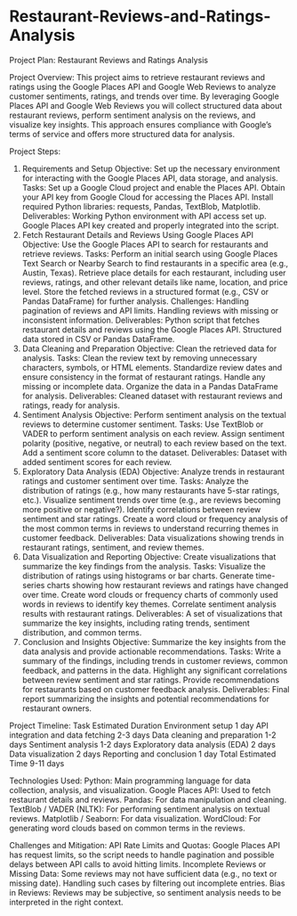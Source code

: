 # Restaurant-Reviews-and-Ratings-Analysis
Project Plan: Restaurant Reviews and Ratings Analysis 


Project Overview:
This project aims to retrieve restaurant reviews and ratings using the Google Places API and Google Web Reviews to analyze customer sentiments, ratings, and trends over time. By leveraging Google Places API and Google Web Reviews you will collect structured data about restaurant reviews, perform sentiment analysis on the reviews, and visualize key insights. This approach ensures compliance with Google’s terms of service and offers more structured data for analysis.

Project Steps:
1. Requirements and Setup
Objective: Set up the necessary environment for interacting with the Google Places API, data storage, and analysis.
Tasks:
Set up a Google Cloud project and enable the Places API.
Obtain your API key from Google Cloud for accessing the Places API.
Install required Python libraries: requests, Pandas, TextBlob, Matplotlib.
Deliverables:
Working Python environment with API access set up.
Google Places API key created and properly integrated into the script.
2. Fetch Restaurant Details and Reviews Using Google Places API
Objective: Use the Google Places API to search for restaurants and retrieve reviews.
Tasks:
Perform an initial search using Google Places Text Search or Nearby Search to find restaurants in a specific area (e.g., Austin, Texas).
Retrieve place details for each restaurant, including user reviews, ratings, and other relevant details like name, location, and price level.
Store the fetched reviews in a structured format (e.g., CSV or Pandas DataFrame) for further analysis.
Challenges:
Handling pagination of reviews and API limits.
Handling reviews with missing or inconsistent information.
Deliverables:
Python script that fetches restaurant details and reviews using the Google Places API.
Structured data stored in CSV or Pandas DataFrame.
3. Data Cleaning and Preparation
Objective: Clean the retrieved data for analysis.
Tasks:
Clean the review text by removing unnecessary characters, symbols, or HTML elements.
Standardize review dates and ensure consistency in the format of restaurant ratings.
Handle any missing or incomplete data.
Organize the data in a Pandas DataFrame for analysis.
Deliverables:
Cleaned dataset with restaurant reviews and ratings, ready for analysis.
4. Sentiment Analysis
Objective: Perform sentiment analysis on the textual reviews to determine customer sentiment.
Tasks:
Use TextBlob or VADER to perform sentiment analysis on each review.
Assign sentiment polarity (positive, negative, or neutral) to each review based on the text.
Add a sentiment score column to the dataset.
Deliverables:
Dataset with added sentiment scores for each review.
5. Exploratory Data Analysis (EDA)
Objective: Analyze trends in restaurant ratings and customer sentiment over time.
Tasks:
Analyze the distribution of ratings (e.g., how many restaurants have 5-star ratings, etc.).
Visualize sentiment trends over time (e.g., are reviews becoming more positive or negative?).
Identify correlations between review sentiment and star ratings.
Create a word cloud or frequency analysis of the most common terms in reviews to understand recurring themes in customer feedback.
Deliverables:
Data visualizations showing trends in restaurant ratings, sentiment, and review themes.
6. Data Visualization and Reporting
Objective: Create visualizations that summarize the key findings from the analysis.
Tasks:
Visualize the distribution of ratings using histograms or bar charts.
Generate time-series charts showing how restaurant reviews and ratings have changed over time.
Create word clouds or frequency charts of commonly used words in reviews to identify key themes.
Correlate sentiment analysis results with restaurant ratings.
Deliverables:
A set of visualizations that summarize the key insights, including rating trends, sentiment distribution, and common terms.
7. Conclusion and Insights
Objective: Summarize the key insights from the data analysis and provide actionable recommendations.
Tasks:
Write a summary of the findings, including trends in customer reviews, common feedback, and patterns in the data.
Highlight any significant correlations between review sentiment and star ratings.
Provide recommendations for restaurants based on customer feedback analysis.
Deliverables:
Final report summarizing the insights and potential recommendations for restaurant owners.

Project Timeline:
Task
Estimated Duration
Environment setup
1 day
API integration and data fetching
2-3 days
Data cleaning and preparation
1-2 days
Sentiment analysis
1-2 days
Exploratory data analysis (EDA)
2 days
Data visualization
2 days
Reporting and conclusion
1 day
Total Estimated Time
9-11 days



Technologies Used:
Python: Main programming language for data collection, analysis, and visualization.
Google Places API: Used to fetch restaurant details and reviews.
Pandas: For data manipulation and cleaning.
TextBlob / VADER (NLTK): For performing sentiment analysis on textual reviews.
Matplotlib / Seaborn: For data visualization.
WordCloud: For generating word clouds based on common terms in the reviews.

Challenges and Mitigation:
API Rate Limits and Quotas: Google Places API has request limits, so the script needs to handle pagination and possible delays between API calls to avoid hitting limits.
Incomplete Reviews or Missing Data: Some reviews may not have sufficient data (e.g., no text or missing date). Handling such cases by filtering out incomplete entries.
Bias in Reviews: Reviews may be subjective, so sentiment analysis needs to be interpreted in the right context.

